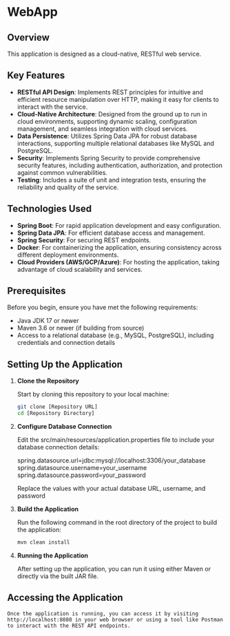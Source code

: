 
# WebApp

## Overview

This application is designed as a cloud-native, RESTful web service.

## Key Features

- **RESTful API Design**: Implements REST principles for intuitive and efficient resource manipulation over HTTP, making it easy for clients to interact with the service.
- **Cloud-Native Architecture**: Designed from the ground up to run in cloud environments, supporting dynamic scaling, configuration management, and seamless integration with cloud services.
- **Data Persistence**: Utilizes Spring Data JPA for robust database interactions, supporting multiple relational databases like MySQL and PostgreSQL.
- **Security**: Implements Spring Security to provide comprehensive security features, including authentication, authorization, and protection against common vulnerabilities.
- **Testing**: Includes a suite of unit and integration tests, ensuring the reliability and quality of the service.

## Technologies Used

- **Spring Boot**: For rapid application development and easy configuration.
- **Spring Data JPA**: For efficient database access and management.
- **Spring Security**: For securing REST endpoints.
- **Docker**: For containerizing the application, ensuring consistency across different deployment environments.
- **Cloud Providers (AWS/GCP/Azure)**: For hosting the application, taking advantage of cloud scalability and services.

## Prerequisites

Before you begin, ensure you have met the following requirements:
- Java JDK 17 or newer
- Maven 3.6 or newer (if building from source)
- Access to a relational database (e.g., MySQL, PostgreSQL), including credentials and connection details

## Setting Up the Application

1. **Clone the Repository**

   Start by cloning this repository to your local machine:

   ```bash
   git clone [Repository URL]
   cd [Repository Directory]

2. **Configure Database Connection**

    Edit the src/main/resources/application.properties file to include your database connection details:

    spring.datasource.url=jdbc:mysql://localhost:3306/your_database
    spring.datasource.username=your_username
    spring.datasource.password=your_password

    Replace the values with your actual database URL, username, and password

3. **Build the Application**

    Run the following command in the root directory of the project to build the application:

    ```bash
    mvn clean install

4. **Running the Application**

    After setting up the application, you can run it using either Maven or directly via the built JAR file.

## Accessing the Application

    Once the application is running, you can access it by visiting http://localhost:8080 in your web browser or using a tool like Postman to interact with the REST API endpoints.


